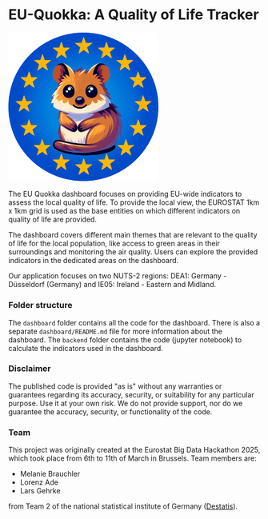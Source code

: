 # EU-Quokka: A Quality of Life Tracker 


<img src="dashboard/data/EU_Quokka_Logo.png" alt="EU Quokka logo" width="300">


The EU Quokka dashboard focuses on providing EU-wide indicators to assess the local quality of life. To provide the local view, the EUROSTAT 1km x 1km grid is used as the base entities on which different indicators on quality of life are provided. 

The dashboard covers different main themes that are relevant to the quality of life for the local population, like access to green areas in their surroundings and monitoring the air quality. Users can explore the provided indicators in the dedicated areas on the dashboard.

Our application focuses on two NUTS-2 regions: DEA1: Germany -Düsseldorf (Germany) and IE05: Ireland - Eastern and Midland. 


### Folder structure

The ```dashboard``` folder contains all the code for the dashboard.  There is also a separate ```dashboard/README.md``` file for more information about the dashboard.
The ```backend``` folder contains the code (jupyter notebook) to calculate the indicators used in the dashboard. 

### Disclaimer

The published code is provided "as is" without any warranties or guarantees regarding its accuracy, security, or suitability for any particular purpose. Use it at your own risk. We do not provide support, nor do we guarantee the accuracy, security, or functionality of the code.

### Team

This project was originally created at the Eurostat Big Data Hackathon 2025, which took place from 6th to 11th of March in Brussels. 
Team members are:
- Melanie Brauchler
- Lorenz Ade
- Lars Gehrke

from Team 2 of the national statistical institute of Germany ([Destatis](https://destatis.de)).
